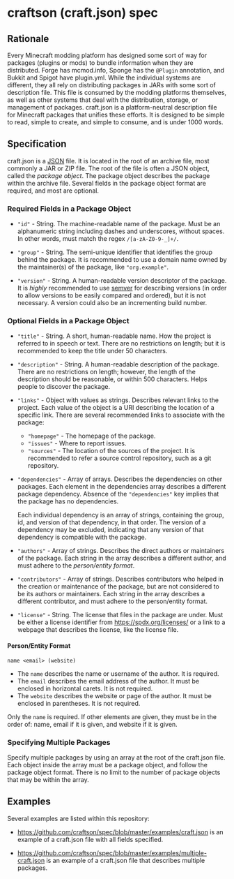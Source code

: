 # craftson (craft.json) spec

## Rationale
Every Minecraft modding platform has designed some sort of way for packages (plugins or mods) to
bundle information when they are distributed. Forge has mcmod.info, Sponge has the `@Plugin`
annotation, and Bukkit and Spigot have plugin.yml. While the individual systems are different, they
all rely on distributing packages in JARs with some sort of description file. This file is consumed
by the modding platforms themselves, as well as other systems that deal with the distribution,
storage, or management of packages. craft.json is a platform-neutral description file for
Minecraft packages that unifies these efforts. It is designed to be simple to read, simple to
create, and simple to consume, and is under 1000 words.

## Specification
craft.json is a [JSON](http://json.org/) file. It is located in the root of an archive file, most
commonly a JAR or ZIP file. The root of the file is often a JSON object, called the
_package object_. The package object describes the package within the archive file. Several fields
in the package object format are required, and most are optional.

### Required Fields in a Package Object

- `"id"` - String. The machine-readable name of the package. Must be an alphanumeric string
including dashes and underscores, without spaces. In other words, must match the regex
`/[a-zA-Z0-9-_]+/`.

- `"group"` - String. The semi-unique identifier that identifies the group behind the package. It
is recommended to use a domain name owned by the maintainer(s) of the package, like
`"org.example"`.

- `"version"` - String. A human-readable version descriptor of the package. It is _highly_
recommended to use [semver](http://semver.org/) for describing versions (in order to allow versions
to be easily compared and ordered), but it is not necessary. A version could also be an incrementing
build number.

### Optional Fields in a Package Object

- `"title"` - String. A short, human-readable name. How the project is referred to in speech or
text. There are no restrictions on length; but it is recommended to keep the title under 50
characters.

- `"description"` - String. A human-readable description of the package. There are no restrictions
on length; however, the length of the description should be reasonable, or within 500 characters.
Helps people to discover the package.

- `"links"` - Object with values as strings. Describes relevant links to the project. Each value of
the object is a URI describing the location of a specific link. There are several recommended links
to associate with the package:

  - `"homepage"` - The homepage of the package.
  - `"issues"` - Where to report issues.
  - `"sources"` - The location of the sources of the project. It is recommended to refer a source
  control repository, such as a git repository.

- `"dependencies"` - Array of arrays. Describes the dependencies on other packages. Each element in
the dependencies array describes a different package dependency. Absence of the `"dependencies"` key
implies that the package has no dependencies.

  Each individual dependency is an array of strings, containing the group, id, and version of that
  dependency, in that order. The version of a dependency may be excluded, indicating that any
  version of that dependency is compatible with the package.

- `"authors"` - Array of strings. Describes the direct authors or maintainers of the package. Each
string in the array describes a different author, and must adhere to the _person/entity format_.

- `"contributors"` - Array of strings. Describes contributors who helped in the creation or
maintenance of the package, but are not considered to be its authors or maintainers. Each string in
the array describes a different contributor, and must adhere to the person/entity format.

- `"license"` - String. The license that files in the package are under. Must be either a license
identifier from https://spdx.org/licenses/ or a link to a webpage that describes the license, like
the license file.

#### Person/Entity Format

```
name <email> (website)
```

- The `name` describes the name or username of the author. It is required.
- The `email` describes the email address of the author. It must be enclosed in horizontal carets.
It is not required.
- The `website` describes the website or page of the author. It must be enclosed in parentheses.
It is not required.

Only the `name` is required. If other elements are given, they must be in the order of: name, email
if it is given, and website if it is given.

### Specifying Multiple Packages

Specify multiple packages by using an array at the root of the craft.json file. Each object inside
the array must be a package object, and follow the package object format. There is no limit to the
number of package objects that may be within the array.

## Examples

Several examples are listed within this repository:

- https://github.com/craftson/spec/blob/master/examples/craft.json is an example of a craft.json
file with all fields specified.

- https://github.com/craftson/spec/blob/master/examples/multiple-craft.json is an example of a
craft.json file that describes multiple packages.
